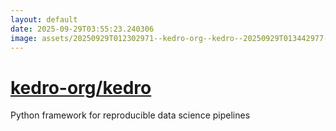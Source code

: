 ```yaml
---
layout: default
date: 2025-09-29T03:55:23.240306
image: assets/20250929T012302971--kedro-org--kedro--20250929T013442977--cropped.png
---
```


# [kedro-org/kedro](https://github.com/kedro-org/kedro)

Python framework for reproducible data science pipelines
